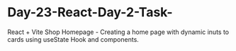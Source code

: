 # Day-23-React-Day-2-Task-
React + Vite
Shop Homepage - Creating a home page with dynamic inuts to cards using useState Hook and components.
